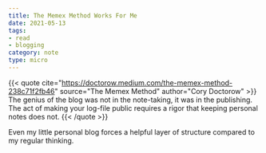 ```yaml
---
title: The Memex Method Works For Me
date: 2021-05-13
tags:
- read
- blogging
category: note
type: micro
---
```

{{< quote
  cite="https://doctorow.medium.com/the-memex-method-238c71f2fb46"
  source="The Memex Method"
  author="Cory Doctorow" >}}
The genius of the blog was not in the note-taking, it was in the publishing. The act of making your log-file public requires a rigor that keeping personal notes does not.
{{< /quote >}}

Even my little personal blog forces a helpful layer of structure compared to my regular thinking.